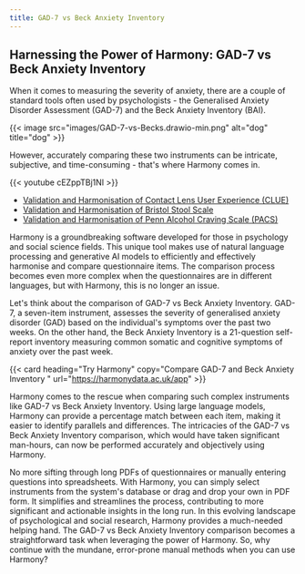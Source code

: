 ```yaml
---
title: GAD-7 vs Beck Anxiety Inventory
---
```


## Harnessing the Power of Harmony: GAD-7 vs Beck Anxiety Inventory

When it comes to measuring the severity of anxiety, there are a couple of standard tools often used by psychologists - the Generalised Anxiety Disorder Assessment (GAD-7) and the Beck Anxiety Inventory (BAI).

{{< image src="images/GAD-7-vs-Becks.drawio-min.png" alt="dog" title="dog" >}}

However, accurately comparing these two instruments can be intricate, subjective, and time-consuming - that's where Harmony comes in.

{{< youtube cEZppTBj1NI >}}

* [Validation and Harmonisation of Contact Lens User Experience (CLUE)](/harmonisation-validation/contact-lens-user-experience-clue)
* [Validation and Harmonisation of Bristol Stool Scale](/harmonisation-validation/bristol-stool-scale)
* [Validation and Harmonisation of Penn Alcohol Craving Scale (PACS)](/harmonisation-validation/penn-alcohol-craving-scale-pacs)

Harmony is a groundbreaking software developed for those in psychology and social science fields. This unique tool makes use of natural language processing and generative AI models to efficiently and effectively harmonise and compare questionnaire items. The comparison process becomes even more complex when the questionnaires are in different languages, but with Harmony, this is no longer an issue.

Let's think about the comparison of GAD-7 vs Beck Anxiety Inventory. GAD-7, a seven-item instrument, assesses the severity of generalised anxiety disorder (GAD) based on the individual's symptoms over the past two weeks. On the other hand, the Beck Anxiety Inventory is a 21-question self-report inventory measuring common somatic and cognitive symptoms of anxiety over the past week.

{{< card heading="Try Harmony" copy="Compare GAD-7 and Beck Anxiety Inventory " url="https://harmonydata.ac.uk/app" >}}

Harmony comes to the rescue when comparing such complex instruments like GAD-7 vs Beck Anxiety Inventory. Using large language models, Harmony can provide a percentage match between each item, making it easier to identify parallels and differences. The intricacies of the GAD-7 vs Beck Anxiety Inventory comparison, which would have taken significant man-hours, can now be performed accurately and objectively using Harmony.

No more sifting through long PDFs of questionnaires or manually entering questions into spreadsheets. With Harmony, you can simply select instruments from the system's database or drag and drop your own in PDF form. It simplifies and streamlines the process, contributing to more significant and actionable insights in the long run. In this evolving landscape of psychological and social research, Harmony provides a much-needed helping hand. The GAD-7 vs Beck Anxiety Inventory comparison becomes a straightforward task when leveraging the power of Harmony. So, why continue with the mundane, error-prone manual methods when you can use Harmony?
